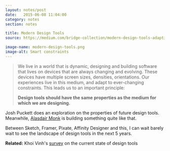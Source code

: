 ```yaml
---
layout: notes/post
date:   2015-06-08 11:04:00
category: notes
section: notes

title: Modern Design Tools 
source: https://medium.com/bridge-collection/modern-design-tools-adaptive-layouts-e236070856e3

image-name: modern-design-tools.png
image-alt: Smart constraints
---
```


> We live in a world that is dynamic, designing and building software that lives on devices that are always changing and evolving. These devices have multiple screen sizes, densities, orientations. Our experiences live in this medium, and adapt to ever-changing constraints. This leads us to an important principle:
> 
> **Design tools should have the same properties as the medium for which we are designing.**


Josh Puckett does an exploration on the properties of future design tools. Meanwhile, [Alasdair Monk](https://medium.com/@almonk/design-like-it-s-1999-48ce5f5be14) is building something quite like that.

Between Sketch, Framer, Pixate, Affinity Designer and this, I can wait barely wait to see the landscape of design tools in the next 5 years.

**Related:** Khoi Vinh's [survey](http://www.subtraction.com/2015/06/02/the-subtraction-com-design-tools-survey/) on the current state of design tools
